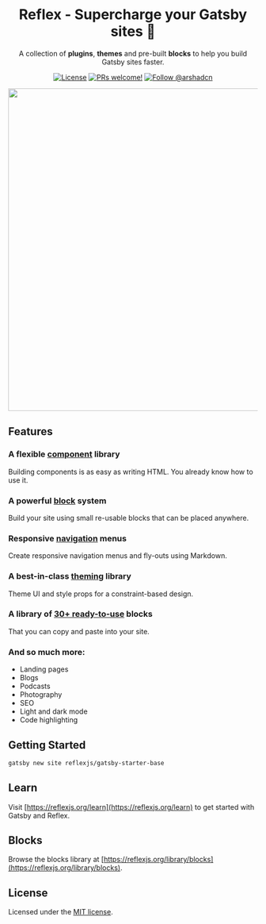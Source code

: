 <h1 align="center">
Reflex - Supercharge your Gatsby sites 🚀
</h1>

<p align="center">
A collection of <strong>plugins</strong>, <strong>themes</strong> and pre-built <strong>blocks</strong> to help you build Gatsby sites faster.
</p>

<p align="center">
  <a href="https://github.com/reflexjs/reflex/blob/master/LICENSE"><img src="https://img.shields.io/npm/l/@arshad/gatsby-theme-phoenix.svg" alt="License"></a>
  <a href="https://github.com/reflexjs/reflex/pulls"><img src="https://img.shields.io/badge/PRs-welcome-brightgreen.svg" alt="PRs welcome!" /></a>
  <a href="https://twitter.com/arshadcn"><img src="https://img.shields.io/badge/Follow-%40arshadcn-1da1f2" alt="Follow @arshadcn" /></a>
</p>

<p align="center">
<img src="https://arshad.io/uploads/reflexjs.gif" width="650" />
</p>

## Features

### A flexible [component](https://reflexjs.org/docs/components) library

Building components is as easy as writing HTML. You already know how to use it.

### A powerful [block](https://reflexjs.org/docs/blocks) system

Build your site using small re-usable blocks that can be placed anywhere.

### Responsive [navigation](https://reflexjs.org/docs/navs/) menus

Create responsive navigation menus and fly-outs using Markdown.

### A best-in-class [theming](https://reflexjs.org/docs/theming) library

Theme UI and style props for a constraint-based design.

### A library of [30+ ready-to-use](https://reflexjs.org/library/blocks/) blocks

That you can copy and paste into your site.

### And so much more:

  - Landing pages
  - Blogs
  - Podcasts
  - Photography
  - SEO
  - Light and dark mode
  - Code highlighting

## Getting Started

```sh
gatsby new site reflexjs/gatsby-starter-base
```

## Learn

Visit [https://reflexjs.org/learn](https://reflexjs.org/learn) to get started with Gatsby and Reflex.

## Blocks

Browse the blocks library at [https://reflexjs.org/library/blocks](https://reflexjs.org/library/blocks).

## License

Licensed under the [MIT license](https://github.com/reflexjs/reflex/blob/master/LICENSE).
